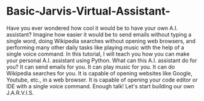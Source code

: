 # Basic-Jarvis-Virtual-Assistant-
Have you ever wondered how cool it would be to have your own A.I. assistant? Imagine how easier it would be to send emails without typing a single word, doing Wikipedia searches without opening web browsers, and performing many other daily tasks like playing music with the help of a single voice command. In this tutorial, I will teach you how you can make your personal A.I. assistant using Python.   What can this A.I. assistant do for you? It can send emails for you. It can play music for you. It can do Wikipedia searches for you. It is capable of opening websites like Google, Youtube, etc., in a web browser. It is capable of opening your code editor or IDE with a single voice command. Enough talk! Let's start building our own J.A.R.V.I.S.
